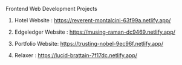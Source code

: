Frontend Web Development Projects

1. Hotel Website : https://reverent-montalcini-63f99a.netlify.app/

2. Edgeledger Website : https://musing-raman-dc9469.netlify.app/

3. Portfolio Website: https://trusting-nobel-9ec96f.netlify.app/

4. Relaxer : https://lucid-brattain-7f17dc.netlify.app/